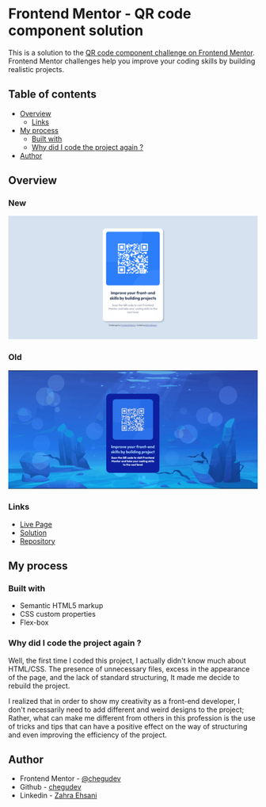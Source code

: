 # Frontend Mentor - QR code component solution

This is a solution to the [QR code component challenge on Frontend Mentor](https://www.frontendmentor.io/challenges/qr-code-component-iux_sIO_H). Frontend Mentor challenges help you improve your coding skills by building realistic projects. 

## Table of contents

- [Overview](#overview)
  - [Links](#links)
- [My process](#my-process)
  - [Built with](#built-with)
  - [Why did I code the project again ?](#why-did-i-code-the-project-again-)
- [Author](#author)


## Overview

### New

![](./assets/newQRcode.png)

### Old 

![](./assets/oldQRcode.gif)

### Links

- [Live Page](https://chegudev.github.io/QR-Code-Component-Project/)
- [Solution](https://www.frontendmentor.io/solutions/responsive-qr-code-component-in-html5-and-css3-mOrn8s6NM1)
- [Repository](https://github.com/chegudev/QR-Code-Component-Project.git)
 
## My process

### Built with

- Semantic HTML5 markup
- CSS custom properties
- Flex-box


### Why did I code the project again ?

Well, the first time I coded this project, I actually didn't know much about HTML/CSS.
The presence of unnecessary files, excess in the appearance of the page, and the lack of standard structuring,
It made me decide to rebuild the project.

I realized that in order to show my creativity as a front-end developer, I don't necessarily need to add different and weird designs to the project; Rather, what can make me different from others in this profession is the use of tricks and tips that can have a positive effect on the way of structuring and even improving the efficiency of the project.


## Author

- Frontend Mentor - [@chegudev](https://www.frontendmentor.io/profile/chegudev)
- Github - [chegudev](https://github.com/chegudev)
- Linkedin - [Zahra Ehsani](https://www.linkedin.com/in/chegudev/)
